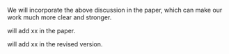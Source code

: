 We will incorporate the above discussion in the paper, which can make our work much more clear and stronger.  



will add xx in the paper.

will add xx in the revised version.